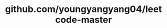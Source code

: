 ---
layout: post
title: github.com/youngyangyang04/leetcode-master
categories: link
tags: [انگلیسی, برنامه‌نویسی]
---